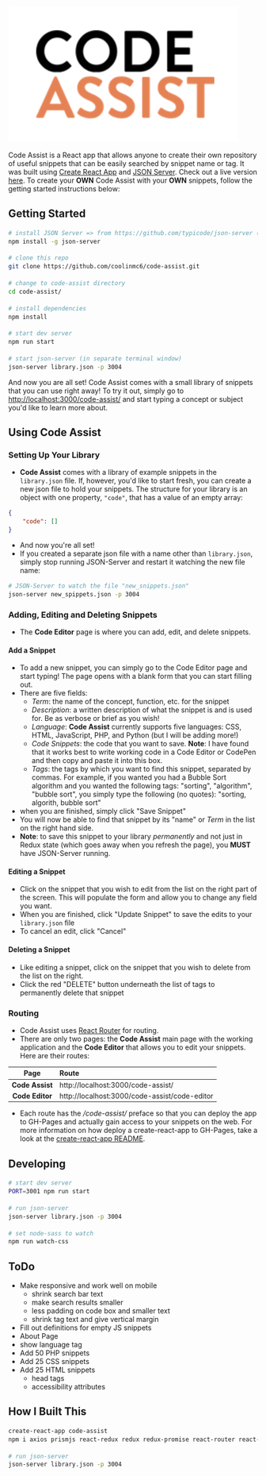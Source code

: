 ![alt text][logo]

[logo]: https://github.com/coolinmc6/code-assist/blob/master/src/artwork/Code-Assist.png "Code Assist Logo"

Code Assist is a React app that allows anyone to create their own repository of useful snippets that can be easily searched by snippet name or tag. It was built using [Create React App](https://github.com/facebook/create-react-app) and [JSON Server](https://github.com/typicode/json-server). Check out a live version [here](https://coolinmc6.github.io/code-assist/). To create your **OWN** Code Assist with your **OWN** snippets, follow the getting started instructions below:

## Getting Started

```sh
# install JSON Server => from https://github.com/typicode/json-server (link above)
npm install -g json-server

# clone this repo
git clone https://github.com/coolinmc6/code-assist.git

# change to code-assist directory
cd code-assist/

# install dependencies
npm install

# start dev server
npm run start

# start json-server (in separate terminal window)
json-server library.json -p 3004
```

And now you are all set! Code Assist comes with a small library of snippets that you can use right away! To try it out, simply go to [http://localhost:3000/code-assist/](http://localhost:3001/code-assist/) and start typing a concept or subject you'd like to learn more about.

## Using Code Assist

### Setting Up Your Library
- **Code Assist** comes with a library of example snippets in the `library.json` file. If, however, you'd like to start fresh, you can create a new json file to hold your snippets. The structure for your library is an object with one property, `"code"`, that has a value of an empty array:

```json
{
	"code": []
}
```

- And now you're all set!
- If you created a separate json file with a name other than `library.json`, simply stop running JSON-Server and restart it watching the new file name:

```sh
# JSON-Server to watch the file "new_snippets.json"
json-server new_spippets.json -p 3004
```

### Adding, Editing and Deleting Snippets
- The **Code Editor** page is where you can add, edit, and delete snippets.

#### Add a Snippet
- To add a new snippet, you can simply go to the Code Editor page and start typing! The page opens with a blank form that you can start filling out.
- There are five fields: 
	+ *Term*: the name of the concept, function, etc. for the snippet
	+ *Description*: a written description of what the snippet is and is used for. Be as verbose or brief as you wish!
	+ *Language*: **Code Assist** currently supports five languages: CSS, HTML, JavaScript, PHP, and Python (but I will be adding more!)
	+ *Code Snippets*: the code that you want to save. **Note**: I have found that it works best to write working code in a Code Editor or CodePen and then copy and paste it into this box.
	+ *Tags*: the tags by which you want to find this snippet, separated by commas. For example, if you wanted you had a Bubble Sort algorithm and you wanted the following tags: "sorting", "algorithm", "bubble sort", you simply type the following (no quotes): "sorting, algorith, bubble sort"
- when you are finished, simply click "Save Snippet"
- You will now be able to find that snippet by its "name" or *Term* in the list on the right hand side.
- **Note**: to save this snippet to your library *permanently* and not just in Redux state (which goes away when you refresh the page), you **MUST** have JSON-Server running.

#### Editing a Snippet
- Click on the snippet that you wish to edit from the list on the right part of the screen. This will populate the form and allow you to change any field you want.
- When you are finished, click "Update Snippet" to save the edits to your `library.json` file
- To cancel an edit, click "Cancel"

#### Deleting a Snippet
- Like editing a snippet, click on the snippet that you wish to delete from the list on the right.
- Click the red "DELETE" button underneath the list of tags to permanently delete that snippet

### Routing
- Code Assist uses [React Router](https://reacttraining.com/react-router/) for routing. 
- There are only two pages: the **Code Assist** main page with the working application and the **Code Editor** that allows you to edit your snippets. Here are their routes:

|Page|Route|
|:---:|:---|
|**Code Assist**|http://localhost:3000/code-assist/|
|**Code Editor**|http://localhost:3000/code-assist/code-editor| 

- Each route has the */code-assist/* preface so that you can deploy the app to GH-Pages and actually gain access to your snippets on the web. For more information on how deploy a create-react-app to GH-Pages, take a look at the [create-react-app README](https://github.com/facebook/create-react-app/blob/master/packages/react-scripts/template/README.md#github-pages).

## Developing

```sh
# start dev server
PORT=3001 npm run start

# run json-server
json-server library.json -p 3004

# set node-sass to watch
npm run watch-css
```


## ToDo

- Make responsive and work well on mobile
	+ shrink search bar text
	+ make search results smaller
	+ less padding on code box and smaller text
	+ shrink tag text and give vertical margin
- Fill out definitions for empty JS snippets
- About Page
- show language tag
- Add 50 PHP snippets
- Add 25 CSS snippets
- Add 25 HTML snippets
	+ head tags
	+ accessibility attributes



## How I Built This

```sh
create-react-app code-assist
npm i axios prismjs react-redux redux redux-promise react-router react-router-dom node-sass json-server --save-dev

# run json-server
json-server library.json -p 3004
```

